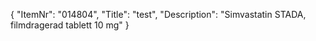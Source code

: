 {
  "ItemNr": "014804",
  "Title": "test",
  "Description": "Simvastatin STADA, filmdragerad tablett 10 mg"
}
